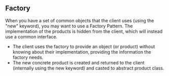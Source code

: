 ## Factory

When you have a set of common objects that the client uses (using the "new" keyword), you may want to use a Factory Pattern. The implementation of the products is hidden from the client, which will instead use a common interface.

- The client uses the factory to provide an object (or product) without knowing about their implementation, providing the information the factory needs.
- The new concrete product is created and returned to the client (internally using the new keyword) and casted to abstract product class.
